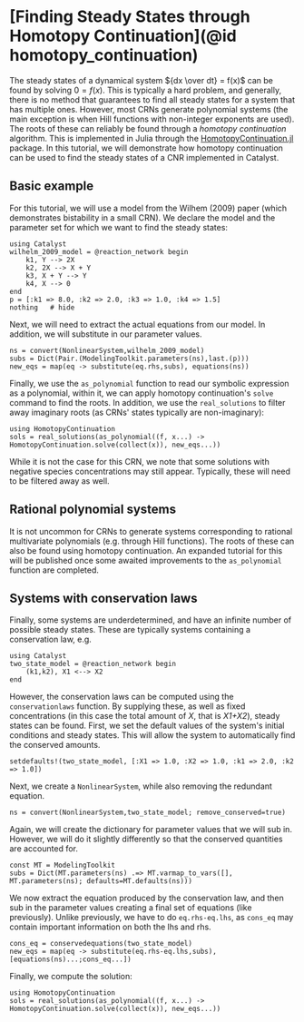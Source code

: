 # [Finding Steady States through Homotopy Continuation](@id homotopy_continuation)

The steady states of a dynamical system ${dx \over dt} = f(x)$ can be found by solving $0 = f(x)$. This is typically a hard problem, and generally, there is no method that guarantees to find all steady states for a system that has multiple ones. However, most CRNs generate polynomial systems (the main exception is when Hill functions with non-integer exponents are used). The roots of these can reliably be found through a *homotopy continuation* algorithm. This is implemented in Julia through the [HomotopyContinuation.jl](https://www.juliahomotopycontinuation.org/) package. In this tutorial, we will demonstrate how homotopy continuation can be used to find the steady states of a CNR implemented in  Catalyst.

## Basic example 
For this tutorial, we will use a model from the Wilhem (2009) paper (which demonstrates bistability in a small CRN). We declare the model and the parameter set for which we want to find the steady states:
```@example hc1
using Catalyst
wilhelm_2009_model = @reaction_network begin
    k1, Y --> 2X
    k2, 2X --> X + Y
    k3, X + Y --> Y
    k4, X --> 0
end
p = [:k1 => 8.0, :k2 => 2.0, :k3 => 1.0, :k4 => 1.5]
nothing   # hide
```
Next, we will need to extract the actual equations from our model. In addition, we will substitute in our parameter values.
```@example hc1
ns = convert(NonlinearSystem,wilhelm_2009_model)
subs = Dict(Pair.(ModelingToolkit.parameters(ns),last.(p)))
new_eqs = map(eq -> substitute(eq.rhs,subs), equations(ns))
```
Finally, we use the `as_polynomial` function to read our symbolic expression as a polynomial, within it, we can apply homotopy continuation's `solve` command to find the roots. In addition, we use the `real_solutions` to filter away imaginary roots (as CRNs' states typically are non-imaginary):
```@example hc1
using HomotopyContinuation
sols = real_solutions(as_polynomial((f, x...) -> HomotopyContinuation.solve(collect(x)), new_eqs...))
```
While it is not the case for this CRN, we note that some solutions with negative species concentrations may still appear. Typically, these will need to be filtered away as well.

## Rational polynomial systems
It is not uncommon for CRNs to generate systems corresponding to rational multivariate polynomials (e.g. through Hill functions). The roots of these can also be found using homotopy continuation. An expanded tutorial for this will be published once some awaited improvements to the `as_polynomial` function are completed. 

## Systems with conservation laws
Finally, some systems are underdetermined, and have an infinite number of possible steady states. These are typically systems containing a conservation law, e.g.
```@example hc3
using Catalyst
two_state_model = @reaction_network begin
    (k1,k2), X1 <--> X2
end
```
However, the conservation laws can be computed using the `conservationlaws` function. By supplying these, as well as fixed concentrations (in this case the total amount of *X*, that is *X1+X2*), steady states can be found. First, we set the default values of the system's initial conditions and steady states. This will allow the system to automatically find the conserved amounts.
```@example hc3
setdefaults!(two_state_model, [:X1 => 1.0, :X2 => 1.0, :k1 => 2.0, :k2 => 1.0])
```
Next, we create a `NonlinearSystem`, while also removing the redundant equation.
```@example hc3
ns = convert(NonlinearSystem,two_state_model; remove_conserved=true)
```
Again, we will create the dictionary for parameter values that we will sub in. However, we will do it slightly differently so that the conserved quantities are accounted for.
```@example hc3
const MT = ModelingToolkit
subs = Dict(MT.parameters(ns) .=> MT.varmap_to_vars([], MT.parameters(ns); defaults=MT.defaults(ns)))
```
We now extract the equation produced by the conservation law, and then sub in the parameter values creating a final set of equations (like previously). Unlike previously, we have to do `eq.rhs-eq.lhs`, as `cons_eq` may contain important information on both the lhs and rhs.
```@example hc3
cons_eq = conservedequations(two_state_model)
new_eqs = map(eq -> substitute(eq.rhs-eq.lhs,subs), [equations(ns)...;cons_eq...])
```
Finally, we compute the solution:
```@example hc3
using HomotopyContinuation
sols = real_solutions(as_polynomial((f, x...) -> HomotopyContinuation.solve(collect(x)), new_eqs...))
```
